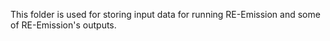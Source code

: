 This folder is used for storing input data for running RE-Emission and some of RE-Emission's outputs.
